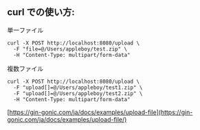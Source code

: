 
## curl での使い方:

単一ファイル
```
curl -X POST http://localhost:8080/upload \
  -F "file=@/Users/appleboy/test.zip" \
  -H "Content-Type: multipart/form-data"
```

複数ファイル
```
curl -X POST http://localhost:8080/upload \
  -F "upload[]=@/Users/appleboy/test1.zip" \
  -F "upload[]=@/Users/appleboy/test2.zip" \
  -H "Content-Type: multipart/form-data"
```



[https://gin-gonic.com/ja/docs/examples/upload-file](https://gin-gonic.com/ja/docs/examples/upload-file/)